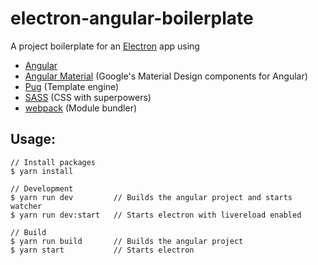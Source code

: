 # electron-angular-boilerplate

A project boilerplate for an [Electron](http://electron.atom.io) app using
- [Angular](https://angular.io)
- [Angular Material](https://material.angular.io)  (Google's Material Design components for Angular)
- [Pug](https://pugjs.org/api/getting-started.html)  (Template engine)
- [SASS](http://sass-lang.com) (CSS with superpowers)
- [webpack](https://webpack.github.io) (Module bundler)

## Usage:
```
// Install packages
$ yarn install

// Development
$ yarn run dev         // Builds the angular project and starts watcher
$ yarn run dev:start   // Starts electron with livereload enabled

// Build
$ yarn run build       // Builds the angular project
$ yarn start           // Starts electron
```
